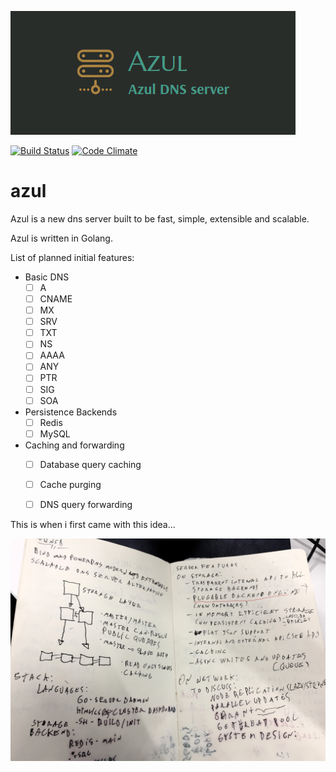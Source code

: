 ![Azul Logo](/assets/logo_3.png)

[![Build Status](https://travis-ci.org/lsferreira42/azul.svg?branch=master)](https://travis-ci.org/lsferreira42/azul)
[![Code Climate](https://codeclimate.com/github/lsferreira42/azul.svg)](https://codeclimate.com/github/lsferreira42/azul)
# azul
Azul is a new dns server built to be fast, simple, extensible and scalable.

Azul is written in Golang.

List of planned initial features:

* Basic DNS
  - [ ] A
  - [ ] CNAME
  - [ ] MX
  - [ ] SRV
  - [ ] TXT
  - [ ] NS
  - [ ] AAAA
  - [ ] ANY
  - [ ] PTR
  - [ ] SIG
  - [ ] SOA

* Persistence Backends
  - [ ] Redis
  - [ ] MySQL

* Caching and forwarding
  - [ ] Database query caching
  - [ ] Cache purging
  - [ ] DNS query forwarding


This is when i first came with this idea...

![First Draft](/assets/first_draft.jpg)
